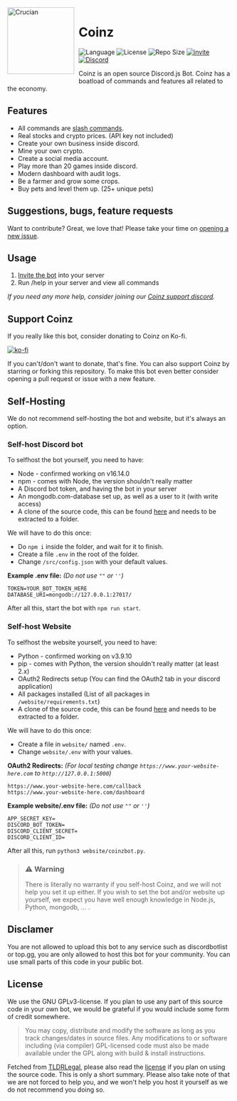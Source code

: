 <img width="150" height="150" align="left" style="float: left; margin: 0 10px 10px 0;" alt="Crucian" src="https://cdn.coinzbot.xyz/logo.png">

# Coinz
![Language](https://img.shields.io/badge/Language-Node.js-427E38?style=for-the-badge&logo=node.js)
![License](https://img.shields.io/github/license/SiebeBaree/Coinz?style=for-the-badge&logo=github)
![Repo Size](https://img.shields.io/github/languages/code-size/SiebeBaree/Coinz?style=for-the-badge&label=SIZE&logo=databricks&logoColor=white)
[![invite](https://img.shields.io/badge/Invite-Coinz-DBA514?style=for-the-badge&logo=coil&logoColor=white)](https://coinzbot.xyz/invite)
[![Discord](https://img.shields.io/discord/938177962698735616?style=for-the-badge&logo=discord&logoColor=white)](https://discord.gg/asnZQwc6kW)

Coinz is an open source Discord.js Bot. Coinz has a boatload of commands and features all related to the economy.

## Features
* All commands are [slash commands](https://discord.com/blog/slash-commands-are-here).
* Real stocks and crypto prices. (API key not included)
* Create your own business inside discord.
* Mine your own crypto.
* Create a social media account.
* Play more than 20 games inside discord.
* Modern dashboard with audit logs.
* Be a farmer and grow some crops.
* Buy pets and level them up. (25+ unique pets)

## Suggestions, bugs, feature requests

Want to contribute? Great, we love that! Please take your time on [opening a new issue](https://github.com/SiebeBaree/Coinz/issues/new).

## Usage
1. [Invite the bot](https://coinzbot.xyz/invite) into your server
2. Run /help in your server and view all commands

*If you need any more help, consider joining our [Coinz support discord](https://coinzbot.xyz/discord).*

## Support Coinz
If you really like this bot, consider donating to Coinz on Ko-fi.

[![ko-fi](https://ko-fi.com/img/githubbutton_sm.svg)](https://ko-fi.com/J3J54IS5U)

If you can't/don't want to donate, that's fine. You can also support Coinz by starring or forking this repository. To make this bot even better consider opening a pull request or issue with a new feature.

## Self-Hosting
We do not recommend self-hosting the bot and website, but it's always an option.

### Self-host Discord bot
To selfhost the bot yourself, you need to have:
* Node - confirmed working on v16.14.0
* npm - comes with Node, the version shouldn't really matter
* A Discord bot token, and having the bot in your server
* An mongodb.com-database set up, as well as a user to it (with write access)
* A clone of the source code, this can be found [here](https://github.com/SiebeBaree/Coinz) and needs to be extracted to a folder.

We will have to do this once:
* Do `npm i` inside the folder, and wait for it to finish.
* Create a file `.env` in the root of the folder.
* Change `/src/config.json` with your default values.

**Example .env file:** *(Do not use `""` or `''`)*
```
TOKEN=YOUR_BOT_TOKEN_HERE
DATABASE_URI=mongodb://127.0.0.1:27017/
```

After all this, start the bot with `npm run start`.

### Self-host Website
To selfhost the website yourself, you need to have:
* Python - confirmed working on v3.9.10
* pip - comes with Python, the version shouldn't really matter (at least 2.x)
* OAuth2 Redirects setup (You can find the OAuth2 tab in your discord application)
* All packages installed (List of all packages in `/website/requirements.txt`)
* A clone of the source code, this can be found [here](https://github.com/SiebeBaree/Coinz) and needs to be extracted to a folder.

We will have to do this once:
* Create a file in `website/` named `.env`.
* Change `website/.env` with your values.

**OAuth2 Redirects:** *(For local testing change `https://www.your-website-here.com` to `http://127.0.0.1:5000`)*
```
https://www.your-website-here.com/callback
https://www.your-website-here.com/dashboard
```

**Example website/.env file:** *(Do not use `""` or `''`)*
```
APP_SECRET_KEY=
DISCORD_BOT_TOKEN=
DISCORD_CLIENT_SECRET=
DISCORD_CLIENT_ID=
```

After all this, run `python3 website/coinzbot.py`.

> ### ⚠ Warning 
> There is literally no warranty if you self-host Coinz, and we will not help you set it up either. If you wish to set the bot and/or website up yourself, we expect you have well enough knowledge in Node.js, Python, mongodb, ... .

## Disclamer
You are not allowed to upload this bot to any service such as discordbotlist or top.gg, you are only allowed to host this bot for your community. You can use small parts of this code in your public bot.

## License
We use the GNU GPLv3-license. If you plan to use any part of this source code in your own bot, we would be grateful if you would include some form of credit somewhere.

> You may copy, distribute and modify the software as long as you track changes/dates in source files. Any modifications to or software including (via compiler) GPL-licensed code must also be made available under the GPL along with build & install instructions.

Fetched from [TLDRLegal](https://tldrlegal.com/license/gnu-general-public-license-v3-(gpl-3)), please also read the [license](https://github.com/SiebeBaree/Coinz/blob/main/LICENSE) if you plan on using the source code. This is only a short summary. Please also take note of that we are not forced to help you, and we won't help you host it yourself as we do not recommend you doing so.